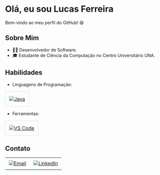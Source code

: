 # Olá, eu sou Lucas Ferreira

Bem-vindo ao meu perfil do GitHub! 😄

## Sobre Mim

- 👨‍💻 Desenvolvedor de Software.
- 🎓 Estudante de Ciência da Computação no Centro Universitário UNA.

## Habilidades

- Linguagens de Programação:
  
 <table style="border-collapse: collapse; margin: 10px 0;">
  <tr>
    <td style="padding: 8px; border: 1px solid #ddd; text-align: center;">
      <a href="https://www.java.com/pt-BR/" target="_blank">
        <img src="https://img.icons8.com/color/48/000000/java-coffee-cup-logo.png" alt="Java" style="vertical-align: top; margin: 6px 4px;">
      </a>
    </td>
  </tr>
</table>    

- Ferramentas:
  
 <table style="border-collapse: collapse; margin: 10px 0;">
  <tr>
    <td style="padding: 8px; border: 1px solid #ddd; text-align: center;">
      <a href="https://code.visualstudio.com/" target="_blank">
        <img src="https://img.icons8.com/fluent/48/000000/visual-studio-code-2019.png" alt="VS Code" style="vertical-align: top; margin: 6px 4px;">
      </a>
  </tr>
</table>

## Contato

<table>
  <tr>
    <td>
      <a href="mailto:lucasandradef44@gmail.com" target="_blank">
        <img src="https://img.icons8.com/color/48/000000/email.png" alt="Email" style="vertical-align: top; margin: 6px 4px;">
      </a>
    </td>
    <td>
      <a href="https://www.linkedin.com/in/lucas-ferreira-051723270/" target="_blank">
        <img src="https://img.icons8.com/fluent/48/000000/linkedin.png" alt="LinkedIn" style="vertical-align: top; margin: 6px 4px;">
      </a>
    </td>
  </tr>
</table>


